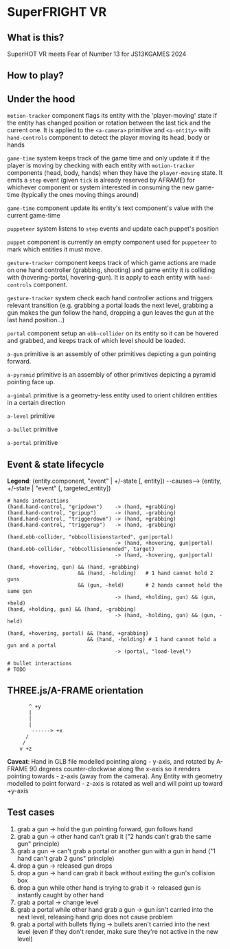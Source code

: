 # SuperFRIGHT VR

## What is this?

SuperHOT VR meets Fear of Number 13 for JS13KGAMES 2024

## How to play?

## Under the hood

`motion-tracker` component flags its entity with the 'player-moving' state if the entity has changed position or rotation between the last tick and the current one.
It is applied to the `<a-camera>` primitive and `<a-entity>` with `hand-controls` component to detect the player moving its head, body or hands

`game-time` system keeps track of the game time and only update it if the player is moving by checking with each entity with `motion-tracker` components (head, body, hands) when they have the `player-moving` state.
It emits a `step` event (given `tick` is already reserved by AFRAME) for whichever component or system interested in consuming the new game-time (typically the ones moving things around)

`game-time` component update its entity's text component's value with the current game-time

`puppeteer` system listens to `step` events and update each puppet's position

`puppet` component is currently an empty component used for `puppeteer` to mark which entities it must move.

`gesture-tracker` component keeps track of which game actions are made on one hand controller (grabbing, shooting) and game entity it is colliding with (hovering-portal, hovering-gun). It is apply to each entity with `hand-controls` component.

`gesture-tracker` system check each hand controller actions and triggers relevant transition (e.g. grabbing a portal loads the next level, grabbing a gun makes the gun follow the hand, dropping a gun leaves the gun at the last hand position...)

`portal` component setup an `obb-collider` on its entity so it can be hovered and grabbed, and keeps track of which level should be loaded.


`a-gun` primitive is an assembly of other primitives depicting a gun pointing forward.

`a-pyramid` primitive is an assembly of other primitives depicting a pyramid pointing face up.

`a-gimbal` primitive is a geometry-less entity used to orient children entities in a certain direction

`a-level` primitive

`a-bullet` primitive

`a-portal` primitive

## Event & state lifecycle

**Legend**: (entity.component, "event" | +/-state [, entity]) --causes--> (entity, +/-state | "event" [, targeted_entity])

```
# hands interactions
(hand.hand-control, "gripdown")    -> (hand, +grabbing)
(hand.hand-control, "gripup")      -> (hand, -grabbing)
(hand.hand-control, "triggerdown") -> (hand, +grabbing)
(hand.hand-control, "triggerup")   -> (hand, -grabbing)

(hand.obb-collider, "obbcollisionstarted", gun|portal)
                                   -> (hand, +hovering, gun|portal)
(hand.obb-collider, "obbcollisionended", target)
                                   -> (hand, -hovering, gun|portal)

(hand, +hovering, gun) && (hand, +grabbing)
                       && (hand, -holding)   # 1 hand cannot hold 2 guns
                       && (gun, -held)       # 2 hands cannot hold the same gun
                                   -> (hand, +holding, gun) && (gun, +held)
(hand, +holding, gun) && (hand, -grabbing)
                                   -> (hand, -holding, gun) && (gun, -held)

(hand, +hovering, portal) && (hand, +grabbing)
                          && (hand, -holding) # 1 hand cannot hold a gun and a portal
                                   -> (portal, "load-level")

# bullet interactions
# TODO
```

## THREE.js/A-FRAME orientation

```
       ^ +y
       |
       |
       |
        ------> +x
      /
     /
    v +z
```

**Caveat**: Hand in GLB file modelled pointing along - y-axis, and rotated by A-FRAME 90 degrees counter-clockwise along the x-axis so it renders pointing towards - z-axis (away from the camera). Any Entity with geometry modelled to point forward - z-axis is rotated as well and will point up toward +y-axis

## Test cases

1. grab a gun -> hold the gun pointing forward, gun follows hand
2. grab a gun -> other hand can't grab it ("2 hands can't grab the same gun" principle)
3. grab a gun -> can't grab a portal or another gun with a gun in hand ("1 hand can't grab 2 guns" principle)
4. drop a gun -> released gun drops
5. drop a gun -> hand can grab it back without exiting the gun's collision box
6. drop a gun while other hand is trying to grab it -> released gun is instantly caught by other hand
7. grab a portal -> change level
8. grab a portal while other hand grab a gun -> gun isn't carried into the next level, releasing hand grip does not cause problem
9. grab a portal with bullets flying -> bullets aren't carried into the next level (even if they don't render, make sure they're not active in the new level)

